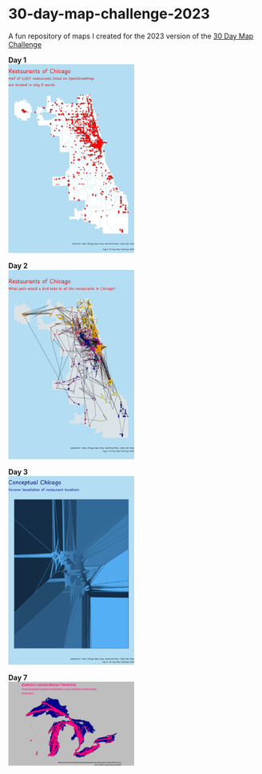 # 30-day-map-challenge-2023
A fun repository of maps I created for the 2023 version of the [30 Day Map Challenge](https://30daymapchallenge.com/)

**Day 1**<br>
<img src="https://github.com/DABrianC/30-day-map-challenge-2023/blob/main/Day%201%20-%20points/Chicago%20restaurants.png" width="50%" height="50%"/> 

**Day 2**<br> 
<img src="https://github.com/DABrianC/30-day-map-challenge-2023/blob/main/Day%202%20-%20lines/line%20through%20all%20restaurants.png" width = "50%" height="50%"/>

**Day 3**<br>
<img src="https://github.com/DABrianC/30-day-map-challenge-2023/blob/main/Day%203%20-%20polygons/restaurants%20voronoi.png" width = "50%" height = "50%"/>

**Day 7**<br>
<img src="https://github.com/DABrianC/30-day-map-challenge-2023/blob/main/Day%207%20-%20navigation/great%20lakes%20shipping.png" width = "50%" height = "50%"/>
